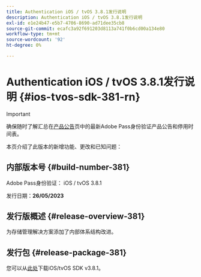 ```yaml
---
title: Authentication iOS / tvOS 3.8.1发行说明
description: Authentication iOS / tvOS 3.8.1发行说明
exl-id: e1e24b47-e5b7-4706-8690-ad71dee35cb8
source-git-commit: ecafc3a92f691203d8113a741f0b6cd00a134e80
workflow-type: tm+mt
source-wordcount: '92'
ht-degree: 0%

---
```


# Authentication iOS / tvOS 3.8.1发行说明 {#ios-tvos-sdk-381-rn}

>[!IMPORTANT]
>
> 确保随时了解汇总在[产品公告](/help/authentication/product-announcements.md)页中的最新Adobe Pass身份验证产品公告和停用时间表。

本页介绍了此版本的新增功能、更改和已知问题：

## 内部版本号 {#build-number-381}

Adobe Pass身份验证： iOS / tvOS 3.8.1

发行日期：**26/05/2023**

## 发行版概述 {#release-overview-381}

为存储管理解决方案添加了内部体系结构改进。

## 发行包 {#release-package-381}

您可以从[此处](https://tve.zendesk.com/hc/en-us/articles/204963209)下载iOS/tvOS SDK v3.8.1。
